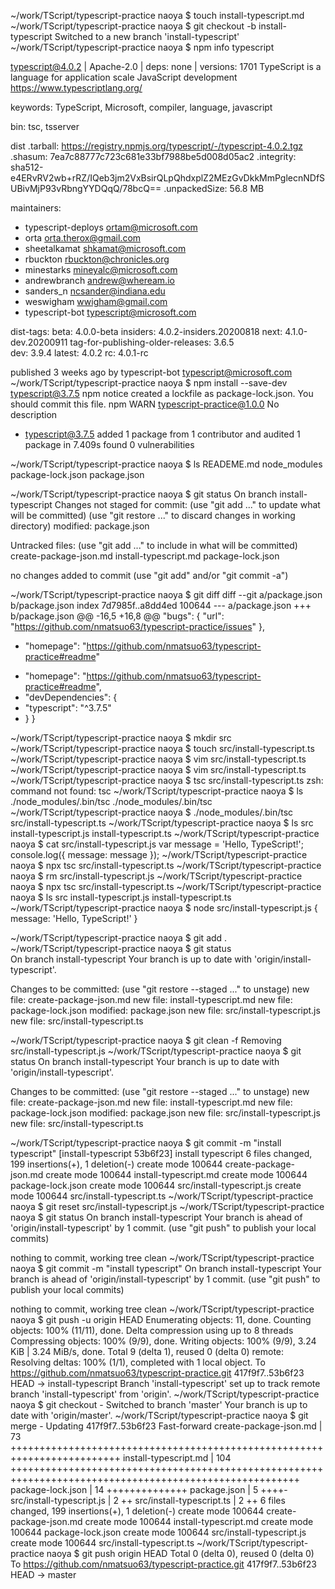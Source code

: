 ~/work/TScript/typescript-practice naoya $ touch install-typescript.md
~/work/TScript/typescript-practice naoya $ git checkout -b install-typescript
Switched to a new branch 'install-typescript'
~/work/TScript/typescript-practice naoya $ npm info typescript

typescript@4.0.2 | Apache-2.0 | deps: none | versions: 1701
TypeScript is a language for application scale JavaScript development
https://www.typescriptlang.org/

keywords: TypeScript, Microsoft, compiler, language, javascript

bin: tsc, tsserver

dist
.tarball: https://registry.npmjs.org/typescript/-/typescript-4.0.2.tgz
.shasum: 7ea7c88777c723c681e33bf7988be5d008d05ac2
.integrity: sha512-e4ERvRV2wb+rRZ/IQeb3jm2VxBsirQLpQhdxplZ2MEzGvDkkMmPglecnNDfSUBivMjP93vRbngYYDQqQ/78bcQ==
.unpackedSize: 56.8 MB

maintainers:
- typescript-deploys <ortam@microsoft.com>
- orta <orta.therox@gmail.com>
- sheetalkamat <shkamat@microsoft.com>
- rbuckton <rbuckton@chronicles.org>
- minestarks <mineyalc@microsoft.com>
- andrewbranch <andrew@wheream.io>
- sanders_n <ncsander@indiana.edu>
- weswigham <wwigham@gmail.com>
- typescript-bot <typescript@microsoft.com>

dist-tags:
beta: 4.0.0-beta                          insiders: 4.0.2-insiders.20200818         next: 4.1.0-dev.20200911                  tag-for-publishing-older-releases: 3.6.5  
dev: 3.9.4                                latest: 4.0.2                             rc: 4.0.1-rc                              

published 3 weeks ago by typescript-bot <typescript@microsoft.com>
~/work/TScript/typescript-practice naoya $ npm install --save-dev typescript@3.7.5
npm notice created a lockfile as package-lock.json. You should commit this file.
npm WARN typescript-practice@1.0.0 No description

+ typescript@3.7.5
added 1 package from 1 contributor and audited 1 package in 7.409s
found 0 vulnerabilities

~/work/TScript/typescript-practice naoya $ ls
READEME.md              node_modules            package-lock.json       package.json

~/work/TScript/typescript-practice naoya $ git status
On branch install-typescript
Changes not staged for commit:
  (use "git add <file>..." to update what will be committed)
  (use "git restore <file>..." to discard changes in working directory)
        modified:   package.json

Untracked files:
  (use "git add <file>..." to include in what will be committed)
        create-package-json.md
        install-typescript.md
        package-lock.json

no changes added to commit (use "git add" and/or "git commit -a")

~/work/TScript/typescript-practice naoya $ git diff
diff --git a/package.json b/package.json
index 7d7985f..a8dd4ed 100644
--- a/package.json
+++ b/package.json
@@ -16,5 +16,8 @@
   "bugs": {
     "url": "https://github.com/nmatsuo63/typescript-practice/issues"
   },
-  "homepage": "https://github.com/nmatsuo63/typescript-practice#readme"
+  "homepage": "https://github.com/nmatsuo63/typescript-practice#readme",
+  "devDependencies": {
+    "typescript": "^3.7.5"
+  }
 }

 ~/work/TScript/typescript-practice naoya $ mkdir src
~/work/TScript/typescript-practice naoya $ touch src/install-typescript.ts
~/work/TScript/typescript-practice naoya $ vim src/install-typescript.ts 
~/work/TScript/typescript-practice naoya $ vim src/install-typescript.ts
~/work/TScript/typescript-practice naoya $ tsc src/install-typescript.ts 
zsh: command not found: tsc
~/work/TScript/typescript-practice naoya $ ls ./node_modules/.bin/tsc
./node_modules/.bin/tsc
~/work/TScript/typescript-practice naoya $ ./node_modules/.bin/tsc src/install-typescript.ts 
~/work/TScript/typescript-practice naoya $ ls src 
install-typescript.js   install-typescript.ts
~/work/TScript/typescript-practice naoya $ cat src/install-typescript.js 
var message = 'Hello, TypeScript!';
console.log({ message: message });
~/work/TScript/typescript-practice naoya $ npx tsc src/install-typescript.ts 
~/work/TScript/typescript-practice naoya $ rm src/install-typescript.js 
~/work/TScript/typescript-practice naoya $ npx tsc src/install-typescript.ts
~/work/TScript/typescript-practice naoya $ ls src 
install-typescript.js   install-typescript.ts
~/work/TScript/typescript-practice naoya $ node src/install-typescript.js 
{ message: 'Hello, TypeScript!' }

~/work/TScript/typescript-practice naoya $ git add .
~/work/TScript/typescript-practice naoya $ git status                       
On branch install-typescript
Your branch is up to date with 'origin/install-typescript'.

Changes to be committed:
  (use "git restore --staged <file>..." to unstage)
        new file:   create-package-json.md
        new file:   install-typescript.md
        new file:   package-lock.json
        modified:   package.json
        new file:   src/install-typescript.js
        new file:   src/install-typescript.ts

~/work/TScript/typescript-practice naoya $ git clean -f Removing src/install-typescript.js
~/work/TScript/typescript-practice naoya $ git status
On branch install-typescript
Your branch is up to date with 'origin/install-typescript'.

Changes to be committed:
  (use "git restore --staged <file>..." to unstage)
        new file:   create-package-json.md
        new file:   install-typescript.md
        new file:   package-lock.json
        modified:   package.json
        new file:   src/install-typescript.js
        new file:   src/install-typescript.ts

~/work/TScript/typescript-practice naoya $ git commit -m "install typescript"
[install-typescript 53b6f23] install typescript
 6 files changed, 199 insertions(+), 1 deletion(-)
 create mode 100644 create-package-json.md
 create mode 100644 install-typescript.md
 create mode 100644 package-lock.json
 create mode 100644 src/install-typescript.js
 create mode 100644 src/install-typescript.ts
~/work/TScript/typescript-practice naoya $ git reset src/install-typescript.js 
~/work/TScript/typescript-practice naoya $ git status
On branch install-typescript
Your branch is ahead of 'origin/install-typescript' by 1 commit.
  (use "git push" to publish your local commits)

nothing to commit, working tree clean
~/work/TScript/typescript-practice naoya $ git commit -m "install typescript"
On branch install-typescript
Your branch is ahead of 'origin/install-typescript' by 1 commit.
  (use "git push" to publish your local commits)

nothing to commit, working tree clean
~/work/TScript/typescript-practice naoya $ git push -u origin HEAD
Enumerating objects: 11, done.
Counting objects: 100% (11/11), done.
Delta compression using up to 8 threads
Compressing objects: 100% (9/9), done.
Writing objects: 100% (9/9), 3.24 KiB | 3.24 MiB/s, done.
Total 9 (delta 1), reused 0 (delta 0)
remote: Resolving deltas: 100% (1/1), completed with 1 local object.
To https://github.com/nmatsuo63/typescript-practice.git
   417f9f7..53b6f23  HEAD -> install-typescript
Branch 'install-typescript' set up to track remote branch 'install-typescript' from 'origin'.
~/work/TScript/typescript-practice naoya $ git checkout -
Switched to branch 'master'
Your branch is up to date with 'origin/master'.
~/work/TScript/typescript-practice naoya $ git merge -
Updating 417f9f7..53b6f23
Fast-forward
 create-package-json.md    |  73 +++++++++++++++++++++++++++++++++++++++++++++++++++++++++++++++++++++++++
 install-typescript.md     | 104 ++++++++++++++++++++++++++++++++++++++++++++++++++++++++++++++++++++++++++++++++++++++++++++++++++++++++
 package-lock.json         |  14 ++++++++++++++
 package.json              |   5 ++++-
 src/install-typescript.js |   2 ++
 src/install-typescript.ts |   2 ++
 6 files changed, 199 insertions(+), 1 deletion(-)
 create mode 100644 create-package-json.md
 create mode 100644 install-typescript.md
 create mode 100644 package-lock.json
 create mode 100644 src/install-typescript.js
 create mode 100644 src/install-typescript.ts
~/work/TScript/typescript-practice naoya $ git push origin HEAD
Total 0 (delta 0), reused 0 (delta 0)
To https://github.com/nmatsuo63/typescript-practice.git
   417f9f7..53b6f23  HEAD -> master




